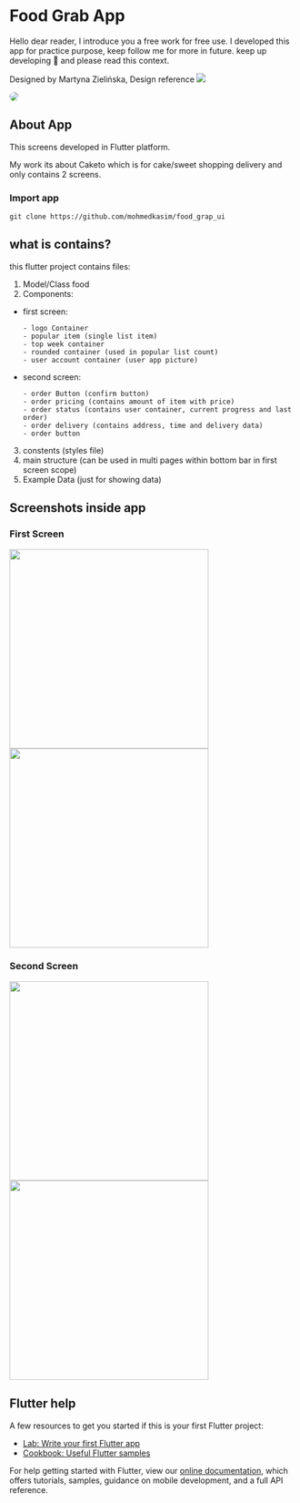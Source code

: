 # Food Grab App
Hello dear reader, I introduce you a free work for free use. I developed this app for practice purpose, keep follow me for more in future. keep up developing 🥰 and please read this context.  

Designed by Martyna Zielińska, Design reference [<img src="https://img.shields.io/badge/dribbble-Here-red"/>](https://dribbble.com/shots/9555382-Food-Delivery)

<img src="/assets/images/design_reference.jpg" style="border-radius: 20px"/>

## About App

This screens developed in Flutter platform.

My work its about Caketo which is for cake/sweet shopping delivery and only contains 2 screens.

### Import app

```
git clone https://github.com/mohmedkasim/food_grap_ui
 ```

## what is contains?

this flutter project contains files:
1. Model/Class food
2. Components:
  - first screen:
    ```
    - logo Container
    - popular item (single list item)
    - top week container
    - rounded container (used in popular list count)
    - user account container (user app picture)
    ```
  - second screen:
    ```
    - order Button (confirm button)
    - order pricing (contains amount of item with price)
    - order status (contains user container, current progress and last order)
    - order delivery (contains address, time and delivery data)
    - order button
    ```
3. constents (styles file)
4. main structure (can be used in multi pages within bottom bar in first screen scope)
5. Example Data (just for showing data)

## Screenshots inside app

### First Screen


<a href="url"><img src="/assets/images/screenshots/screen1_1.png" width="350" /></a>
<a href="url"><img src="/assets/images/screenshots/screen1_2.png" width="350" /></a>

### Second Screen

<img src="/assets/images/screenshots/screen2_1.png" width="350" />
<img src="/assets/images/screenshots/screen2_2.png" width="350" />


## Flutter help

A few resources to get you started if this is your first Flutter project:

- [Lab: Write your first Flutter app](https://flutter.dev/docs/get-started/codelab)
- [Cookbook: Useful Flutter samples](https://flutter.dev/docs/cookbook)

For help getting started with Flutter, view our
[online documentation](https://flutter.dev/docs), which offers tutorials,
samples, guidance on mobile development, and a full API reference.
